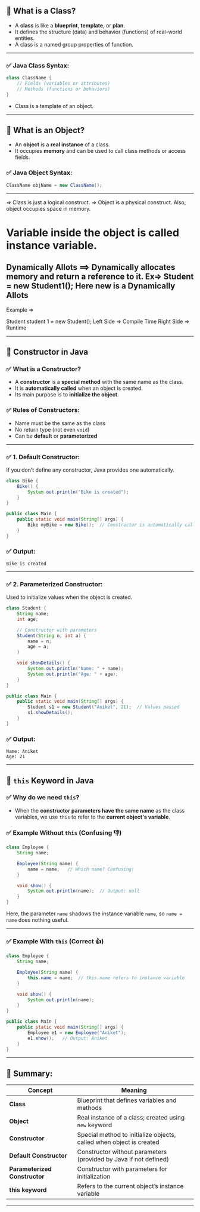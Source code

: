## 🔷 What is a Class?

* A **class** is like a **blueprint**, **template**, or **plan**.
* It defines the structure (data) and behavior (functions) of real-world entities.
* A class is a named group properties of function.

---

### ✅ Java Class Syntax:

```java
class ClassName {
    // Fields (variables or attributes)
    // Methods (functions or behaviors)
}
```

* Class is a template of an object.
 
---
## 🔷 What is an Object?

* An **object** is a **real instance** of a class.
* It occupies **memory** and can be used to call class methods or access fields.

### ✅ Java Object Syntax:

```java
ClassName objName = new ClassName();
```
---

=> Class is just a logical construct.
=> Object is a physical construct. Also, object occupies space in memory.


# Variable inside the object is called instance variable.

## Dynamically Allots ==> Dynamically allocates memory and return a reference to it.  Ex=> Student = new Student1(); Here new is a Dynamically Allots

Example => 

Student student 1 = new Student();
Left Side => Compile Time
Right Side => Runtime

---

## 🔷 Constructor in Java

### ✅ What is a Constructor?

* A **constructor** is a **special method** with the same name as the class.
* It is **automatically called** when an object is created.
* Its main purpose is to **initialize the object**.

### ✅ Rules of Constructors:

* Name must be the same as the class
* No return type (not even `void`)
* Can be **default** or **parameterized**

---

### ✅ 1. Default Constructor:

If you don’t define any constructor, Java provides one automatically.

```java
class Bike {
    Bike() {
        System.out.println("Bike is created");
    }
}

public class Main {
    public static void main(String[] args) {
        Bike myBike = new Bike();  // Constructor is automatically called
    }
}
```

### ✅ Output:

```
Bike is created
```

---

### ✅ 2. Parameterized Constructor:

Used to initialize values when the object is created.

```java
class Student {
    String name;
    int age;

    // Constructor with parameters
    Student(String n, int a) {
        name = n;
        age = a;
    }

    void showDetails() {
        System.out.println("Name: " + name);
        System.out.println("Age: " + age);
    }
}

public class Main {
    public static void main(String[] args) {
        Student s1 = new Student("Aniket", 21);  // Values passed
        s1.showDetails();
    }
}
```

### ✅ Output:

```
Name: Aniket
Age: 21
```

---

## 🔷 `this` Keyword in Java

### ✅ Why do we need `this`?

* When the **constructor parameters have the same name** as the class variables, we use `this` to refer to the **current object's variable**.

### ✅ Example Without `this` (Confusing 👎)

```java
class Employee {
    String name;

    Employee(String name) {
        name = name;   // Which name? Confusing!
    }

    void show() {
        System.out.println(name);  // Output: null
    }
}
```

Here, the parameter `name` shadows the instance variable `name`, so `name = name` does nothing useful.

---

### ✅ Example With `this` (Correct 👍)

```java
class Employee {
    String name;

    Employee(String name) {
        this.name = name;  // this.name refers to instance variable
    }

    void show() {
        System.out.println(name);
    }
}

public class Main {
    public static void main(String[] args) {
        Employee e1 = new Employee("Aniket");
        e1.show();   // Output: Aniket
    }
}
```

---

## 🔷 Summary:

| Concept                       | Meaning                                                             |
| ----------------------------- | ------------------------------------------------------------------- |
| **Class**                     | Blueprint that defines variables and methods                        |
| **Object**                    | Real instance of a class; created using `new` keyword               |
| **Constructor**               | Special method to initialize objects, called when object is created |
| **Default Constructor**       | Constructor without parameters (provided by Java if not defined)    |
| **Parameterized Constructor** | Constructor with parameters for initialization                      |
| **this keyword**              | Refers to the current object’s instance variable                    |

---
